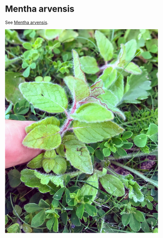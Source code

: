 # Mentha arvensis

See [Mentha arvensis](https://en.wikipedia.org/wiki/Mentha_arvensis).

![](IMG_2599.jpg)
